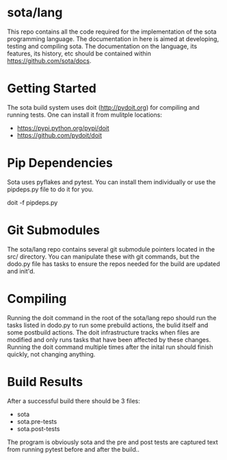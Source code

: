 # sota/lang

This repo contains all the code required for the implementation of the sota programming language.  The documentation in here is aimed at developing, testing and compiling sota.  The documentation on the language, its features, its history, etc should be contained within https://github.com/sota/docs.

# Getting Started
The sota build system uses doit (http://pydoit.org) for compiling and running tests.  One can install it from mulitple locations:
- https://pypi.python.org/pypi/doit
- https://github.com/pydoit/doit

# Pip Dependencies
Sota uses pyflakes and pytest.  You can install them individually or use the pipdeps.py file to do it for you.

doit -f pipdeps.py

# Git Submodules
The sota/lang repo contains several git submodule pointers located in the src/ directory.  You can manipulate these with git commands, but the dodo.py file has tasks to ensure the repos needed for the build are updated and init'd.

# Compiling
Running the doit command in the root of the sota/lang repo should run the tasks listed in dodo.py to run some prebuild actions, the bulid itself and some postbuild actions.  The doit infrastructure tracks when files are modified and only runs tasks that have been affected by these changes.  Running the doit command multiple times after the inital run should finish quickly, not changing anything.

# Build Results
After a successful build there should be 3 files:
- sota
- sota.pre-tests
- sota.post-tests

The program is obviously sota and the pre and post tests are captured text from running pytest before and after the build..
